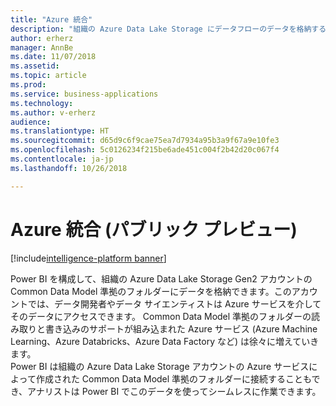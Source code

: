 ```yaml
---
title: "Azure 統合"
description: "組織の Azure Data Lake Storage にデータフローのデータを格納するように、Power BI を構成できます。"
author: erherz
manager: AnnBe
ms.date: 11/07/2018
ms.assetid: 
ms.topic: article
ms.prod: 
ms.service: business-applications
ms.technology: 
ms.author: v-erherz
audience: 
ms.translationtype: HT
ms.sourcegitcommit: d65d9c6f9cae75ea7d7934a95b3a9f67a9e10fe3
ms.openlocfilehash: 5c0126234f215be6ade451c004f2b42d20c067f4
ms.contentlocale: ja-jp
ms.lasthandoff: 10/26/2018

---
```

# <a name="azure-integration-public-preview"></a>Azure 統合 (パブリック プレビュー) 

[!include[intelligence-platform banner](../../includes/intelligence-platform.md)]


Power BI を構成して、組織の Azure Data Lake Storage Gen2 アカウントの Common Data Model 準拠のフォルダーにデータを格納できます。このアカウントでは、データ開発者やデータ サイエンティストは Azure サービスを介してそのデータにアクセスできます。 Common Data Model 準拠のフォルダーの読み取りと書き込みのサポートが組み込まれた Azure サービス (Azure Machine Learning、Azure Databricks、Azure Data Factory など) は徐々に増えていきます。  
Power BI は組織の Azure Data Lake Storage アカウントの Azure サービスによって作成された Common Data Model 準拠のフォルダーに接続することもでき、アナリストは Power BI でこのデータを使ってシームレスに作業できます。




